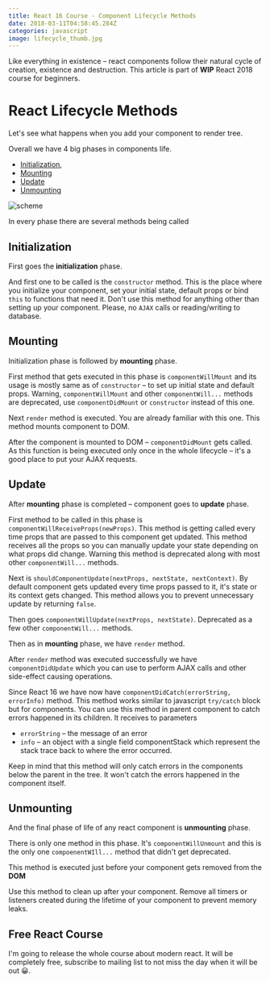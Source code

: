 ```yaml
---
title: React 16 Course - Component Lifecycle Methods
date: 2018-03-11T04:58:45.284Z
categories: javascript
image: lifecycle_thumb.jpg
---
```


Like everything in existence – react components follow their natural cycle of creation, existence and destruction. This article is part of __WIP__ React 2018 course for beginners.

# React Lifecycle Methods

Let's see what happens when you add your component to render tree.

Overall we have 4 big phases in components life.

* [Initialization](#initialization),
* [Mounting](#mounting)
* [Update](#update)
* [Unmounting](#unmounting)

![scheme](/lifecycle.png)

In every phase there are several methods being called

<a name="initialization"></a>
## Initialization

First goes the __initialization__ phase.

And first one to be called is the `constructor` method. This is the place where you initialize your component, set your initial state, default props or bind `this` to functions that need it.
Don't use this method for anything other than setting up your component. Please, no `AJAX` calls or reading/writing to database.

<a name="mounting"></a>
## Mounting

Initialization phase is followed by __mounting__ phase.

First method that gets executed in this phase is `componentWillMount` and its usage is mostly same as of `constructor` – to set up initial state and default props. Warning, `componentWillMount` and other `componentWill...` methods are deprecated, use `componentDidMount` or `constructor` instead of this one.

Next `render` method is executed. You are already familiar with this one. This method mounts component to DOM.

After the component is mounted to DOM – `componentDidMount` gets called. As this function is being executed only once in the whole lifecycle – it's a good place to put your AJAX requests.

<a name="update"></a>
## Update

After __mounting__ phase is completed – component goes to __update__ phase.

First method to be called in this phase is `componentWillReceiveProps(newProps)`. This method is getting called every time props that are passed to this component get updated.
This method receives all the props so you can manually update your state depending on what props did change.
Warning this method is deprecated along with most other `componentWill...` methods.

Next is `shouldComponentUpdate(nextProps, nextState, nextContext)`. By default component gets updated every time props passed to it, it's state or its context gets changed. This method allows you to prevent unnecessary update by returning `false`.

Then goes `componentWillUpdate(nextProps, nextState)`. Deprecated as a few other `componentWill...` methods.

Then as in __mounting__ phase, we have `render` method. 

After `render` method was executed successfully we have `componentDidUpdate` which you can use to perform AJAX calls and other side-effect causing operations.

Since React 16 we have now have `componentDidCatch(errorString, errorInfo)` method. This method works similar to javascript `try/catch` block but for components. You can use this method in parent component to catch errors happened in its children. It receives to parameters

* `errorString` – the message of an error
* `info` – an object with a single field componentStack which represent the stack trace back to where the error occurred.

Keep in mind that this method will only catch errors in the components below the parent in the tree. It won't catch the errors happened in the component itself.

<a name="unmounting"></a>
## Unmounting

And the final phase of life of any react component is __unmounting__ phase.

There is only one method in this phase. It's `componentWillUnmount` and this is the only one `compoenentWIll...` method that didn't get deprecated.

This method is executed just before your component gets removed from the __DOM__

Use this method to clean up after your component. Remove all timers or listeners created during the lifetime of your component to prevent memory leaks.

## Free React Course

I'm going to release the whole course about modern react. It will be completely free, subscribe to mailing list to not miss the day when it will be out 😀.

<sign-up-form></sign-up-form>

